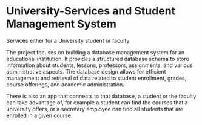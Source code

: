 # University-Services and Student Management System
Services either for a University student or faculty

The project focuses on building a database management system for an educational institution. It provides a structured database schema to store information about students, lessons, professors, assignments, and various administrative aspects. The database design allows for efficient management and retrieval of data related to student enrollment, grades, course offerings, and academic administration.

There is also an app that connects to that database, a student or the faculty can take advantage of, for example a student can find the courses that a university offers, or a secretary employee can find all students that are enrolled in a given course. 
